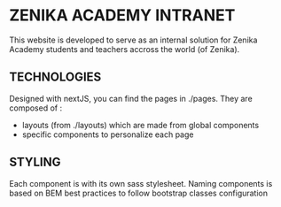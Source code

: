 # ZENIKA ACADEMY INTRANET

This website is developed to serve as an internal solution for Zenika Academy students and teachers accross the world (of Zenika).

## TECHNOLOGIES
Designed with nextJS, you can find the pages in ./pages. They are composed of : 
- layouts (from ./layouts) which are made from global components
- specific components to personalize each page

## STYLING
Each component is with its own sass stylesheet.
Naming components is based on BEM best practices to follow bootstrap classes configuration
